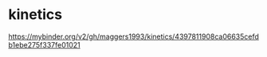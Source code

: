 # kinetics

https://mybinder.org/v2/gh/maggers1993/kinetics/4397811908ca06635cefdb1ebe275f337fe01021
